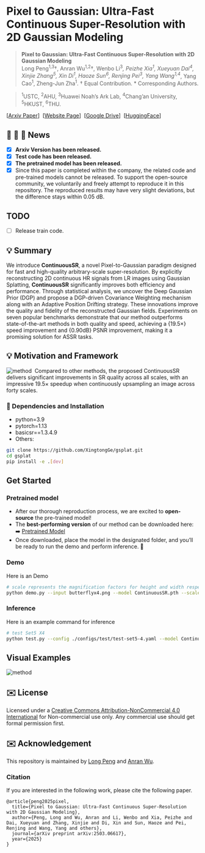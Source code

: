 # Pixel to Gaussian: Ultra-Fast Continuous Super-Resolution with 2D Gaussian Modeling
> **Pixel to Gaussian: Ultra-Fast Continuous Super-Resolution with 2D Gaussian Modeling**<br>
Long Peng<sup>1,3</sup>†, Anran Wu<sup>1,2</sup>†, Wenbo Li<sup>3</sup>*, Peizhe Xia<sup>1</sup>, Xueyuan Dai<sup>4</sup>, Xinjie Zhang<sup>5</sup>, Xin Di<sup>1</sup>, Haoze Sun<sup>6</sup>, Renjing Pei<sup>3</sup>, Yang Wang<sup>1,4*</sup>, Yang Cao<sup>1</sup>, Zheng-Jun Zha<sup>1</sup>. † Equal Contribution. * Corresponding Authors.

> <sup>1</sup>USTC, <sup>2</sup>AHU, <sup>3</sup>Huawei Noah’s Ark Lab, <sup>4</sup>Chang’an University, <sup>5</sup>HKUST, <sup>6</sup>THU. 

[[Arxiv Paper](https://arxiv.org/pdf/2503.06617)]&nbsp;
[[Website Page](https://peylnog.github.io/ContinuousSR_web/)]&nbsp;
[[Google Drive](https://drive.google.com/file/d/1UKXch2ryl6zZWs9QCgtfWpgVwtYLsxtS/view?usp=drive_link)]&nbsp;
[[HuggingFace](https://huggingface.co/pey12/ContinuousSR/tree/main)]&nbsp;



## :rocket:  :rocket:  :rocket: **News**
- [x]  **Arxiv Version has been released.**
- [x]  **Test code has been released.**
- [x]  **The pretrained model has been released.**
- [x]  Since this paper is completed within the company, the related code and pre-trained models cannot be released. To support the open-source community, we voluntarily and freely attempt to reproduce it in this repository. The reproduced results may have very slight deviations, but the difference stays within 0.05 dB.

## TODO
- [ ] Release train code.

##  💡 Summary
We introduce **ContinuousSR**, a novel Pixel-to-Gaussian paradigm designed for fast and high-quality arbitrary-scale super-resolution. By explicitly reconstructing 2D continuous HR signals from LR images using Gaussian Splatting, **ContinuousSR** significantly improves both efficiency and performance. Through statistical analysis, we uncover the Deep Gaussian Prior (DGP) and propose a DGP-driven Covariance Weighting mechanism along with an Adaptive Position Drifting strategy. These innovations improve the quality and fidelity of the reconstructed Gaussian fields. Experiments on seven popular benchmarks demonstrate that our method outperforms state-of-the-art methods in both quality and speed, achieving a {19.5×} speed improvement and {0.90dB} PSNR improvement, making it a promising solution for ASSR tasks.

## 💡 Motivation and Framework
![method](assets/motivation.png)&nbsp;
Compared to other methods, the proposed ContinuousSR delivers significant improvements in SR quality across all scales, with an impressive 19.5× speedup when continuously upsampling an image across forty scales.


### 📃 Dependencies and Installation
- python=3.9
- pytorch=1.13
- basicsr==1.3.4.9
- Others:
```bash
git clone https://github.com/XingtongGe/gsplat.git
cd gsplat
pip install -e .[dev]
```

## Get Started
### Pretrained model
- After our thorough reproduction process, we are excited to **open-source** the pre-trained model!  
- The **best-performing version** of our method can be downloaded here:  ➡️ [Pretrained Model](https://drive.google.com/file/d/1UKXch2ryl6zZWs9QCgtfWpgVwtYLsxtS/view?usp=drive_link)  
- Once downloaded, place the model in the designated folder, and you’ll be ready to run the demo and perform inference. 🚀  

### Demo
Here is an Demo
```bash
# scale represents the magnification factors for height and width respectively
python demo.py --input butterflyx4.png --model ContinuousSR.pth --scale 4,4 --output output.png
```
### Inference
Here is an example command for inference
```bash
# test Set5 X4
python test.py --config ./configs/test/test-set5-4.yaml --model ContinuousSR.pth
```

## Visual Examples
![method](assets/vis1.png)&nbsp;

## ✉️ License
Licensed under a [Creative Commons Attribution-NonCommercial 4.0 International](https://creativecommons.org/licenses/by-nc/4.0/) for Non-commercial use only.
Any commercial use should get formal permission first.

## ✉️ Acknowledgement
This repository is maintained by [Long Peng](https://peylnog.github.io/) and [Anran Wu](https://github.com/wuanran678).

### Citation

If you are interested in the following work, please cite the following paper.

```
@article{peng2025pixel,
  title={Pixel to Gaussian: Ultra-Fast Continuous Super-Resolution with 2D Gaussian Modeling},
  author={Peng, Long and Wu, Anran and Li, Wenbo and Xia, Peizhe and Dai, Xueyuan and Zhang, Xinjie and Di, Xin and Sun, Haoze and Pei, Renjing and Wang, Yang and others},
  journal={arXiv preprint arXiv:2503.06617},
  year={2025}
}
```
